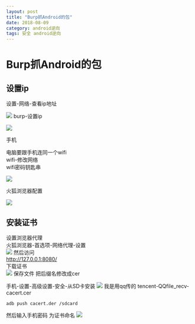 ```yaml
---
layout: post
title: "Burp抓Android的包"
date: 2018-08-09
category: android逆向
tags: 安全 android逆向
---
```


# Burp抓Android的包


## 设置ip
设置-网络-查看ip地址  

![]({{site.img_link}}/17/01.png)
burp-设置ip  

![]({{site.img_link}}/17/02.png)

手机  

电脑要跟手机连同一个wifi  
wifi-修改网络  
wifi密码钥匙串  

![]({{site.img_link}}/17/03.png)

火狐浏览器配置  

![]({{site.img_link}}/17/04.png)

## 安装证书  
设置浏览器代理  
火狐浏览器-首选项-网络代理-设置  
![]({{site.img_link}}/17/05.png)
然后访问  
http://127.0.0.1:8080/  
下载证书  
![]({{site.img_link}}/17/06.jpg)
保存文件
把后缀名修改成cer

手机-设置-高级设置-安全-从SD卡安装
![]({{site.img_link}}/17/07.png)
我是用qq传的
tencent-QQfile_recv-cacert.cer

	adb push cacert.der /sdcard

然后输入手机密码
为证书命名
![]({{site.img_link}}/17/08.png)